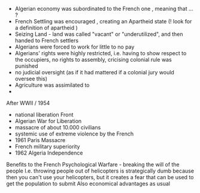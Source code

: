 - Algerian economy was subordinated to the French one , meaning that ... ?
- French Settling was encouraged , creating an Apartheid state (! look for a definition of apartheid )
- Seizing Land - land was called "vacant" or "underutilized", and then handed to French settlers 
- Algerians were forced to work for little to no pay
- Algerians' rights were highly restricted, i.e. having to show respect to the occupiers, no rights to assembly, cricising colonial rule was punished 
- no judicial oversight (as if it had mattered if a colonial jury would oversee this)
- Agriculture was assimilated to 
- 

After WWII / 1954
- national liberation Front 
- Algerian War for Liberation 
- massacre of about 10.000 civilians 
- systemic use of extreme violence by the French 
- 1961 Paris Massacre 
- French military superiority 
- 1962 Algeria Independence 

Benefits to the French 
Psychological Warfare - breaking the will of the people 
I.e. throwing people out of helicopters is strategically dumb because then you can't use your helicopters, but it creates a fear that can be used to get the population to submit 
Also economical advantages as usual 